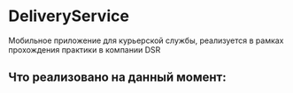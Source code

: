 # DeliveryService

Мобильное приложение для курьерской службы, реализуется в рамках прохождения практики в компании DSR

## Что реализовано на данный момент:

